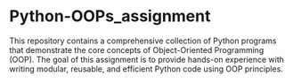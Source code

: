 # Python-OOPs_assignment
This repository contains a comprehensive collection of Python programs that demonstrate the core concepts of Object-Oriented Programming (OOP). The goal of this assignment is to provide hands-on experience with writing modular, reusable, and efficient Python code using OOP principles.

